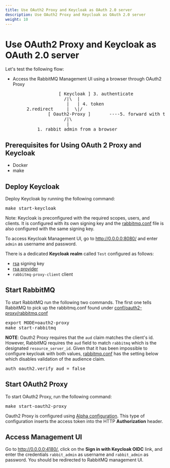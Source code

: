 ```yaml
---
title: Use OAuth2 Proxy and Keycloak as OAuth 2.0 server
description: Use OAuth2 Proxy and Keycloak as OAuth 2.0 server
weight: 10
---
```


# Use OAuth2 Proxy and Keycloak as OAuth 2.0 server

Let's test the following flow:

* Access the RabbitMQ Management UI using a browser through OAuth2 Proxy

<pre class="lang-plain">
                    [ Keycloak ] 3. authenticate
                      /|\  |
                       |   | 4. token
        2.redirect     |  \|/                                        [ RabbitMQ ]
                [ Oauth2-Proxy ]       ----5. forward with token-->  [  http    ]
                      /|\
                       |
            1. rabbit_admin from a browser
</pre>

## Prerequisites for Using OAuth 2 Proxy and Keycloak

- Docker
- make

## Deploy Keycloak

Deploy Keycloak by running the following command:
<pre class="bash">
make start-keycloak
</pre>

Note: Keycloak is preconfigured with the required scopes, users, and clients. It is configured with its own signing key and the [rabbitmq.conf](https://github.com/rabbitmq/rabbitmq-oauth2-tutorial/tree/main/conf/oauth2-proxy/rabbitmq.conf) file is also configured with the same signing key.

To access Keycloak Management UI, go to http://0.0.0.0:8080/ and enter `admin` as username and password.

There is a dedicated **Keycloak realm** called `Test` configured as follows:

* [rsa](http://0.0.0.0:8080/admin/master/console/#/realms/test/keys) signing key
* [rsa provider](http://0.0.0.0:8080/admin/master/console/#/realms/test/keys/providers)
* `rabbitmq-proxy-client` client

## Start RabbitMQ

To start RabbitMQ run the following two commands. The first one tells RabbitMQ to pick up the
rabbitmq.conf found under [conf/oauth2-proxy/rabbitmq.conf](https://github.com/rabbitmq/rabbitmq-oauth2-tutorial/tree/main/conf/oauth2-proxy/rabbitmq.conf)

<pre class="lang-plain">
export MODE=oauth2-proxy
make start-rabbitmq
</pre>

**NOTE**: Oauth2 Proxy requires that the `aud` claim matches the client's id. However, RabbitMQ requires the
`aud` field to match `rabbitmq` which is the designated `resource_server_id`. Given that it has been
impossible to configure keycloak with both values, [rabbitmq.conf](https://github.com/rabbitmq/rabbitmq-oauth2-tutorial/tree/main/conf/oauth2-proxy/rabbitmq.conf) has
the setting below which disables validation of the audience claim.

<pre class="lang-ini">
auth_oauth2.verify_aud = false
</pre>


## Start OAuth2 Proxy

To start OAuth2 Proxy, run the following command:

<pre class="lang-plain">
make start-oauth2-proxy
</pre>

Oauth2 Proxy is configured using [Alpha configuration](https://github.com/rabbitmq/rabbitmq-oauth2-tutorial/tree/main/conf/oauth2-proxy/alpha-config.yaml). This type of configuration inserts the access token into the HTTP **Authorization** header.


## Access Management UI

Go to http://0.0.0.0:4180/, click on the **Sign in with Keycloak OIDC** link, and enter the credentials
`rabbit_admin` as username and `rabbit_admin` as password. You should be redirected to RabbitMQ management UI.
